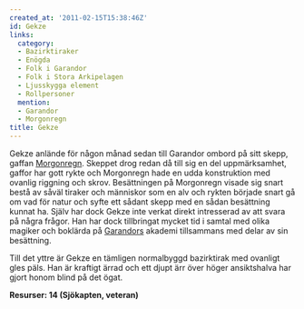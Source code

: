 ```yaml
---
created_at: '2011-02-15T15:38:46Z'
id: Gekze
links:
  category:
  - Bazirktiraker
  - Enögda
  - Folk i Garandor
  - Folk i Stora Arkipelagen
  - Ljusskygga element
  - Rollpersoner
  mention:
  - Garandor
  - Morgonregn
title: Gekze
---
```


Gekze anlände för någon månad sedan till Garandor ombord på sitt skepp, gaffan [Morgonregn]. Skeppet
drog redan då till sig en del uppmärksamhet, gaffor har gott rykte och Morgonregn hade en udda
konstruktion med ovanlig riggning och skrov. Besättningen på Morgonregn visade sig snart bestå av
såväl tiraker och människor som en alv och rykten började snart gå om vad för natur och syfte ett
sådant skepp med en sådan besättning kunnat ha. Själv har dock Gekze inte verkat direkt intresserad
av att svara på några frågor. Han har dock tillbringat mycket tid i samtal med olika magiker och
boklärda på [Garandors] akademi tillsammans med delar av sin besättning.

Till det yttre är Gekze en tämligen normalbyggd bazirktirak med ovanligt gles päls. Han är kraftigt
ärrad och ett djupt ärr över höger ansiktshalva har gjort honom blind på det ögat.

**Resurser: 14 (Sjökapten, veteran)** 

  [Morgonregn]: Morgonregn
  [Garandors]: Garandor
